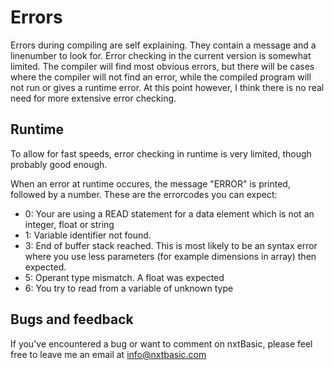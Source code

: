# Errors

Errors during compiling are self explaining. They contain a message and a linenumber to look for. Error checking in the current version is somewhat limited. The compiler will find most obvious errors, but there will be cases where the compiler will not find an error, while the compiled program will not run or gives a runtime error. At this point however, I think there is no real need for more extensive error checking.

## Runtime
To allow for fast speeds, error checking in runtime is very limited, though probably good enough.

When an error at runtime occures, the message "ERROR" is printed, followed by a number. These are the errorcodes you can expect:

- 0: Your are using a READ statement for a data element which is not an integer, float or string
- 1: Variable identifier not found.
- 3: End of buffer stack reached. This is most likely to be an syntax error where you use less parameters (for example dimensions in array) then expected.
- 5: Operant type mismatch. A float was expected
- 6: You try to read from a variable of unknown type

## Bugs and feedback
If you've encountered a bug or want to comment on nxtBasic, please feel free to leave me an email at <a href="mailto:info@nxtbasic.com">info@nxtbasic.com</a>